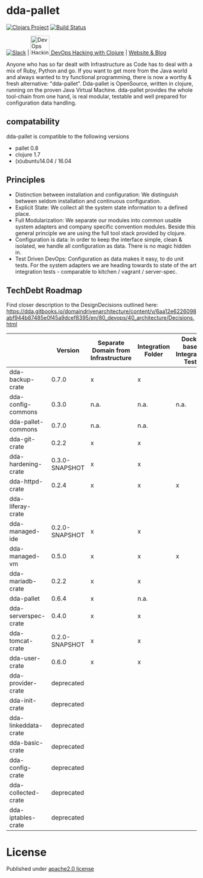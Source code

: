 # dda-pallet
[![Clojars Project](https://img.shields.io/clojars/v/dda/dda-pallet.svg)](https://clojars.org/dda/dda-pallet)
[![Build Status](https://travis-ci.org/DomainDrivenArchitecture/dda-pallet.svg?branch=master)](https://travis-ci.org/DomainDrivenArchitecture/dda-pallet)

[![Slack](https://img.shields.io/badge/chat-clojurians-green.svg?style=flat)](https://clojurians.slack.com/messages/#dda-pallet/) | [<img src="https://domaindrivenarchitecture.org/img/meetup.svg" width=50 alt="DevOps Hacking with Clojure Meetup"> DevOps Hacking with Clojure](https://www.meetup.com/de-DE/preview/dda-pallet-DevOps-Hacking-with-Clojure) | [Website & Blog](https://domaindrivenarchitecture.org)

Anyone who has so far dealt with Infrastructure as Code has to deal with a mix of Ruby, Python and go. If you want to get more from the Java world and always wanted to try functional programming, there is now a worthy & fresh alternative: "dda-pallet". Dda-pallet is OpenSource, written in clojure, running on the proven Java Virtual Machine.
dda-pallet provides the whole tool-chain from one hand, is real modular, testable and well prepared for configuration data handling.

## compatability
dda-pallet is compatible to the following versions
 * pallet 0.8
 * clojure 1.7
 * (x)ubuntu14.04 / 16.04

## Principles
 * Distinction between installation and configuration: We distinguish between seldom installation and continuous configuration.
 * Explicit State: We collect all the system state information to a defined place.
 * Full Modularization: We separate our modules into common usable system adapters and company specific convention modules. Beside this general principle we are using the full tool stack provided by clojure.
 * Configuration is data: In order to keep the interface simple, clean & isolated, we handle all configuration as data. There is no magic hidden in.
 * Test Driven DevOps: Configuration as data makes it easy, to do unit tests. For the system adapters we are heading towards to state of the art integration tests - comparable to kitchen / vagrant / server-spec.

## TechDebt Roadmap

Find closer description to the DesignDecisions outlined here: https://dda.gitbooks.io/domaindrivenarchitecture/content/v/6aa12e6226098abf944b87485e0f45a9dcef8395/en/80_devops/40_architecture/Decisions.html

| | Version | Separate Domain from Infrastructure | Integration Folder | Docker based Integration Tests | Unit Tests for Domain | Boundaries | Input / Output Spec | Short Package | Composition over API | Group-based Configuration | Use dda-pallet aws/existing | Use app layer | DDD ns layout | CI | fat-folder | sozial links | SecretResolving |
| --- | --- |  --- | --- | --- | --- | --- |--- | --- | --- | --- | --- | --- | --- | --- | --- | --- | --- |
| dda-backup-crate | 0.7.0 | x | x |  | x | x | x | x | x | x | x | x | x | x |  |  |  |
| dda-config-commons| 0.3.0 | n.a. | n.a. | n.a. |  | x | x | x | n.a | n.a | n.a. | n.a. | n.a. | x | x | x | n.a. |
| dda-pallet-commons| 0.7.0 | n.a. | n.a. |  |  | x | x | x | n.a | n.a | n.a. | n.a. | n.a. | x | x | x | n.a. |
| dda-git-crate   | 0.2.2 | x | x |  | x | x | x | x | x | x | x | x | x | x | x | x | x |
| dda-hardening-crate| 0.3.0-SNAPSHOT | x | x |  |  | x | x | x | x | x | x |  | x | x |  |  |  |
| dda-httpd-crate| 0.2.4 | x | x | x |  | x | x | x | x | x | x | x | x | x |  | x |  |
| dda-liferay-crate|  |  |  |  |  |  |  |  |  |  |  |  |  |  |  |  |  |
| dda-managed-ide     | 0.2.0-SNAPSHOT | x | x |  | x | x |  | x | x | x |  |  |  |  |  | x | x |
| dda-managed-vm      | 0.5.0 | x | x | x |  | x | x | x | x | x | x | x | x | x |  | x | x |
| dda-mariadb-crate   | 0.2.2 | x | x |  |  | x | x | x | x | x | x | x | x | x |  | x |  |
| dda-pallet          | 0.6.4 | x | n.a. |  | x |  | x |  | x | x | x | x | x | x | x | x | n.a. |
| dda-serverspec-crate| 0.4.0 | x | x |   | x | x | x | x | x | x | x | x | x | x | x | x |  |
| dda-tomcat-crate| 0.2.0-SNAPSHOT | x | x |  | x  | x | x | x | x | x | x | x | x | x |  |  |  |
| dda-user-crate| 0.6.0 | x | x |  | x | x | x | x | x | x | x | x | x | x |  |  |  |
| dda-provider-crate  | deprecated  |  |  |  |  |  |  |  |  |  |  |  |  |  |  |  |  |
| dda-init-crate| deprecated |  |  |  | |  |  |  | |   |  |  |  |  |  |  |  |
| dda-linkeddata-crate| deprecated |  |  |  | |  |  |  || |  |  |  |  |  |  |  |
| dda-basic-crate | deprecated |  |  |  | |  |  |  | ||  |  |  |  |  |  |  |
| dda-config-crate| deprecated |  |  |  |  |  |  |  |  |  |  |  |  |  |  |  |  |
| dda-collected-crate| deprecated |  |  |  | |  |  |  |  |  |  |  |  |  |  |  |  |
| dda-iptables-crate| deprecated |  |  |  |  |  |  | x |  |  |  |  |  |  |  |  |  |

# License
Published under [apache2.0 license](LICENSE.md)
